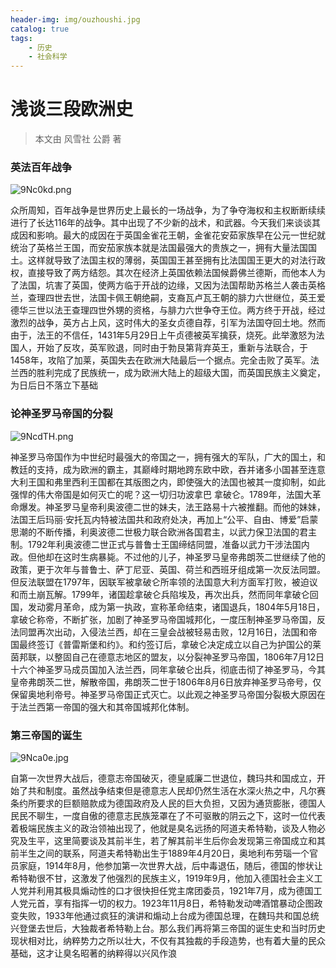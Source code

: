 ```yaml
---
header-img: img/ouzhoushi.jpg
catalog: true
tags:
    - 历史
    - 社会科学
---
```

# 浅谈三段欧洲史

> 本文由 风雪社 公爵 著

### 英法百年战争

![9Nc0kd.png](https://s1.ax1x.com/2018/02/21/9Nc0kd.png)

众所周知，百年战争是世界历史上最长的一场战争，为了争夺海权和主权断断续续进行了长达116年的战争。其中出现了不少新的战术，和武器。今天我们来谈谈其成因和影响。最大的成因在于英国金雀花王朝，金雀花安茹家族早在公元一世纪就统治了英格兰王国，而安茄家族本就是法国最强大的贵族之一，拥有大量法国国土。这样就导致了法国主权的薄弱，英国国王甚至拥有比法国国王更大的对法行政权，直接导致了两方结怨。其次在经济上英国依赖法国候爵佛兰德斯，而他本人为了法国，坑害了英国，使两方临于开战的边缘，又因为法国帮助苏格兰人袭击英格兰，查理四世去世，法国卡佩王朝绝嗣，支裔瓦卢瓦王朝的腓力六世继位，英王爱德华三世以法王查理四世外甥的资格，与腓力六世争夺王位。两方终于开战，经过激烈的战争，英方占上风，这时伟大的圣女贞德自荐，引军为法国夺回土地。然而由于，法王的不信任，1431年5月29日上午贞德被英军擒获，烧死。此举激怒为法国人，开始了反攻，英军败退，同时由于勃艮第背弃英王，重新与法联合，于1458年，攻陷了加莱，英国失去在欧洲大陆最后一个据点。完全击败了英军。法兰西的胜利完成了民族统一，成为欧洲大陆上的超级大国，而英国民族主义奠定，为日后日不落立下基础

### 论神圣罗马帝国的分裂

![9NcdTH.png](https://s1.ax1x.com/2018/02/21/9NcdTH.png)

神圣罗马帝国作为中世纪时最强大的帝国之一，拥有强大的军队，广大的国土，和教廷的支持，成为欧洲的霸主，其巅峰时期地跨东欧中欧，吞并诸多小国甚至连意大利王国和弗里西利王国都在其版图之内，即使强大的法国也被其一度抑制，如此强悍的伟大帝国是如何灭亡的呢？这一切归功波拿巴 拿破仑。1789年，法国大革命爆发。神圣罗马皇帝利奥波德二世的妹夫，法王路易十六被推翻。而他的妹妹，法国王后玛丽·安托瓦内特被法国共和政府处决，再加上“公平、自由、博爱”启蒙思潮的不断传播，利奥波德二世极力联合欧洲各国君主，以武力保卫法国的君主制。1792年利奥波德二世正式与普鲁士王国缔结同盟，准备以武力干涉法国内政。但他却在这时生病暴毙。不过他的儿子，神圣罗马皇帝弗朗茨二世继续了他的政策，更于次年与普鲁士、萨丁尼亚、英国、荷兰和西班牙组成第一次反法同盟。但反法联盟在1797年，因联军被拿破仑所率领的法国意大利方面军打败，被迫议和而土崩瓦解。1799年，诸国趁拿破仑兵陷埃及，再次出兵，然而同年拿破仑回国，发动雾月革命，成为第一执政，宣称革命结束，诸国退兵，1804年5月18日，拿破仑称帝，不断扩张，加剧了神圣罗马帝国城邦化，一度压制神圣罗马帝国，反法同盟再次出动，入侵法兰西，却在三皇会战被轻易击败，12月16日，法国和帝国最终签订《普雷斯堡和约》。和约签订后，拿破仑决定成立以自己为护国公的莱茵邦联，以整固自己在德意志地区的盟友，以分裂神圣罗马帝国，1806年7月12日十六个神圣罗马成员国加入法兰西，同年拿破仑出兵，彻底击彻了神圣罗马，今其皇帝弗朗茨二世，解散帝国，弗朗茨二世于1806年8月6日放弃神圣罗马帝号，仅保留奥地利帝号。神圣罗马帝国正式灭亡。以此观之神圣罗马帝国分裂极大原因在于法兰西第一帝国的强大和其帝国城邦化体制。

### 第三帝国的诞生

![9Nca0e.jpg](https://s1.ax1x.com/2018/02/21/9Nca0e.jpg)

自第一次世界大战后，德意志帝国破灭，德皇威廉二世退位，魏玛共和国成立，开始了共和制度。虽然战争结束但是德意志人民却仍然生活在水深火热之中，凡尔赛条约所要求的巨额赔款成为德国政府及人民的巨大负担，又因为通货膨胀，德国人民民不聊生，一度自傲的德意志民族笼罩在了不可驱散的阴云之下，这时一位代表着极端民族主义的政治领袖出现了，他就是臭名远扬的阿道夫希特勒，谈及人物必究及生平，这里简要谈及其前半生，若了解其前半生后你会发现第三帝国成立和其前半生之间的联系，阿道夫希特勒出生于1889年4月20日，奥地利布劳瑙一个官员家庭，1914年8月，他参加第一次世界大战，后中毒退伍，随后，德国的惨状让希特勒很不甘，这激发了他强烈的民族主义，1919年9月，他加入德国社会主义工人党并利用其极具煽动性的口才很快担任党主席团委员，1921年7月，成为德国工人党元首，享有指挥一切的权力。1923年11月8日，希特勒发动啤酒馆暴动企图政变失败，1933年他通过疯狂的演讲和煽动上台成为德国总理，在魏玛共和国总统兴登堡去世后，大独裁者希特勒上台。那么我们再将第三帝国的诞生史和当时历史现状相对比，纳粹势力之所以壮大，不仅有其独裁的手段造势，也有着大量的民众基础，这才让臭名昭著的纳粹得以兴风作浪
